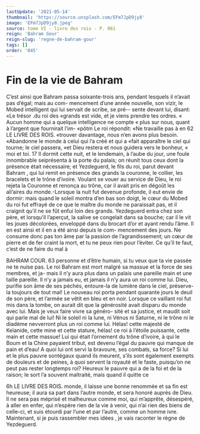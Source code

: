 ```yaml
---
lastUpdate: '2021-05-14'
thumbnail: 'https://source.unsplash.com/EFm7JpD9jy8'
image: 'EFm7JpD9jy8.jpeg'
source: tome VI - livre des rois - P. 061
reign: 'Bahram Gour'
reign-slug: 'regne-de-bahram-gour'
tags: []
order: '045'
---
```


# Fin de la vie de Bahram

C’est ainsi que Bahram passa soixante-trois ans, pendant lesquels il n’avait pas d’égal; mais au com- mencement d’une année nouvelle, son vizir, le
Mobed intelligent qui lui servait de scribe, se pré-- sente devant lui, disant: «Le trésor .du roi des «grands est vide, et je viens prendre tes ordres. « Aucun homme qui a quelque intelligence ne compte « plus sur nous, quant à l’argent que fournirait l’im-
«pôtm Le roi répondit: «Ne travaille pas à en
62 LE LIVRE DES ROIS.
«trouver davantage, nous n’en avons plus besoin.
«Abandonne le monde à celui qui l’a créé et qui a
«fait apparaître le ciel qui tourne; le ciel passera,
«et Dieu restera et nous guidera vers le bonheur, « moi et toi. 17
Il dormit cette nuit, et le lendemain, à l’aube
du jour, une foule innombrable seiprésenta à la porte du palais; on réunit tous ceux dont la présence
était nécessaire; et Yezdeguerd, le fils du roi, parut devant Bahram , qui lui remit en présence des grands
la couronne, le collier, les bracelets et le trône d’ivoire. Voulant se vouer au service de Dieu, le roi rejeta la Couronne et renonça au trône, car il avait pris en dégoût les all’aires du monde.-Lorsque la
nuit fut devenue profonde, il eut envie de dormir: mais quand le soleil montra d’en bas son doigt, le cœur du Mobed du roi fut effrayé de ce que le maître du monde ne paraissait pas, et il craignit qu’il ne se fût enfui loin des grands. Yezdeguerd
entra chez son père, et lorsqu’il l’aperçut, la salive
se congelait dans sa bouche; car il le vit les joues décolorées, enveloppé dans du brocart d’or et ayant
rendu l’âme.
Il en est ainsi et il en a été ainsi depuis le com- mencement des jours. Ne consume donc pas ton âme par la passion de l’agrandissement; un cœur de pierre
et de fer craint la mort, et tu ne peux rien pour l’éviter. Ce qu’il te faut, c’est de ne faire du mal à

BAHRAM COUR. 63 personne et d’être humain, si tu veux que ta vie
passée ne te nuise pas. Le roi Bahram est mort malgré sa massue et la force de ses membres, et ja- mais il n’y aura plus dans un palais une pareille main et une taille pareille. Il n’y a jamais eu, et jamais il n’y aura un roi comme lui. Dieu, purifie son âme de ses péchés, entoure-la de lumière dans
le ciel, préserve-la toujours de tout mal!
Le nouveau roi porta pendant quarante jours le deuil de son père, et l’armée se vêtit en bleu et en
noir. Lorsque ce vaillant roi fut mis dans la tombe, on aurait dit que la générosité avait disparu du
monde avec lui. Mais je veux faire vivre sa généro-
sité et sa justice, et maudit soit qui parle mal de lui! Ni le soleil ni la lune, ni Vénus ni Saturne, ni
le trône ni le diadème nevverront plus un roi comme lui. Hélas! cette majesté de Keïanide, cette mine et
cette stature, hélas! ce roi à l’étoile puissante, cette
main et cette massue! Lui qui était l’ornement du
trône d’ivoire, à qui le Boum et la Chine payaient
tribut, est devenu l’égal du pauvre qui manque de
pain et d’eau! A quoi lui ont servi la bravoure, ses combats, sa force? Si lui et le plus pauvre sontégaux quand ils meurent, s’ils sont également exempts de douleurs et de peines, à quoi servent la royauté et
le faste, puisqu’on ne peut pas rester longtemps roi? Heureux le pauvre qui a de la foi et de la raison; le sort l’a souvent maltraité, mais quand il quitte ce

6h LE LIVRE DES ROIS.
monde, il laisse une bonne renommée et sa fin est heureuse; il aura sa part dans l’autre monde, et sera honoré auprès de Dieu. Il ne sera pas méprisé et malheureux comme moi, qui m’apprête, désespéré,
à aller en enfer, qui n’espère rien de la vie à venir,
qui n’ai rien des biens de celle-ci, et suis étourdi
par l’une et par l’autre, comme un homme ivre. Maintenant, si je puis rassembler mes idées , je vais raconter le règne de Yezdeguerd.
